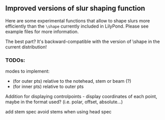 Improved versions of slur shaping function
------------------------------------------

Here are some experimental functions that allow to shape slurs more efficiently
than the `\shape` currently included in LilyPond.  Please see example files for
more information.

The best part?  It's backward-compatible with the version of \shape in the current distribution!

### TODOs:

modes to implement:
- (for outer pts) relative to the notehead, stem or beam (?)
- (for inner pts) relative to outer pts

Addition for displaying controlpoints - display coordinates of each point, maybe in the format used? (i.e. polar, offset, absolute...)

add stem spec
avoid stems when using head spec
